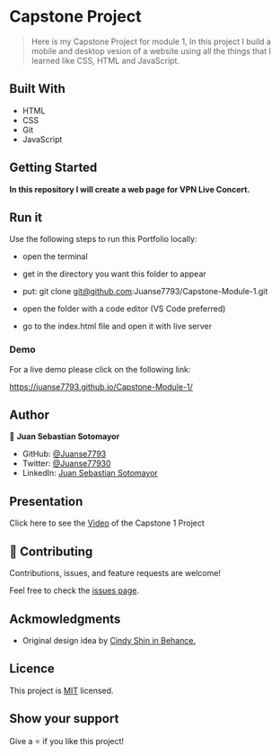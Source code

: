 # Capstone Project

> Here is my Capstone Project for module 1, In this project I build a mobile and desktop vesion of a website using all the things that I learned like CSS, HTML and JavaScript.


## Built With

- HTML
- CSS
- Git
- JavaScript

## Getting Started

**In this repository I will create a web page for VPN Live Concert.**

## Run it

Use the following steps to run this Portfolio locally:

- open the terminal

- get in the directory you want this folder to appear

- put: git clone git@github.com:Juanse7793/Capstone-Module-1.git

- open the folder with a code editor (VS Code preferred)

- go to the index.html file and open it with live server


### Demo

For a live demo please click on the following link:

https://juanse7793.github.io/Capstone-Module-1/

## Author

👤 **Juan Sebastian Sotomayor**

- GitHub: [@Juanse7793](https://github.com/Juanse7793)
- Twitter: [@Juanse77930](https://twitter.com/Juanse77930)
- LinkedIn: [Juan Sebastian Sotomayor](https://linkedin.com/in/juan-sebastian-sotomayor-2bb395198)


## Presentation

Click here to see the [Video](https://drive.google.com/file/d/1GA1WXJZ74ASAINnAwXY6NZNI1nt9xAR0/view?usp=sharing) of the Capstone 1 Project

## 🤝 Contributing

Contributions, issues, and feature requests are welcome!

Feel free to check the [issues page](https://github.com/Juanse7793/Capstone-Module-1/issues).

## Ackmowledgments

- Original design idea by [Cindy Shin in Behance.](https://www.behance.net/adagio07)

## Licence

This project is [MIT](./MIT.md) licensed.

## Show your support

Give a ⭐️ if you like this project!
